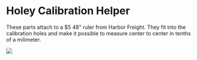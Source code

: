 # Holey Calibration Helper

These parts attach to a $5 48" ruler from Harbor Freight.  They fit into the calibration holes and make it possible to measure center to center in tenths of a milimeter. 

![](https://raw.githubusercontent.com/AaronVerDow/Holey_Calibration_Helper/master/pics/mainpicture.jpg)
